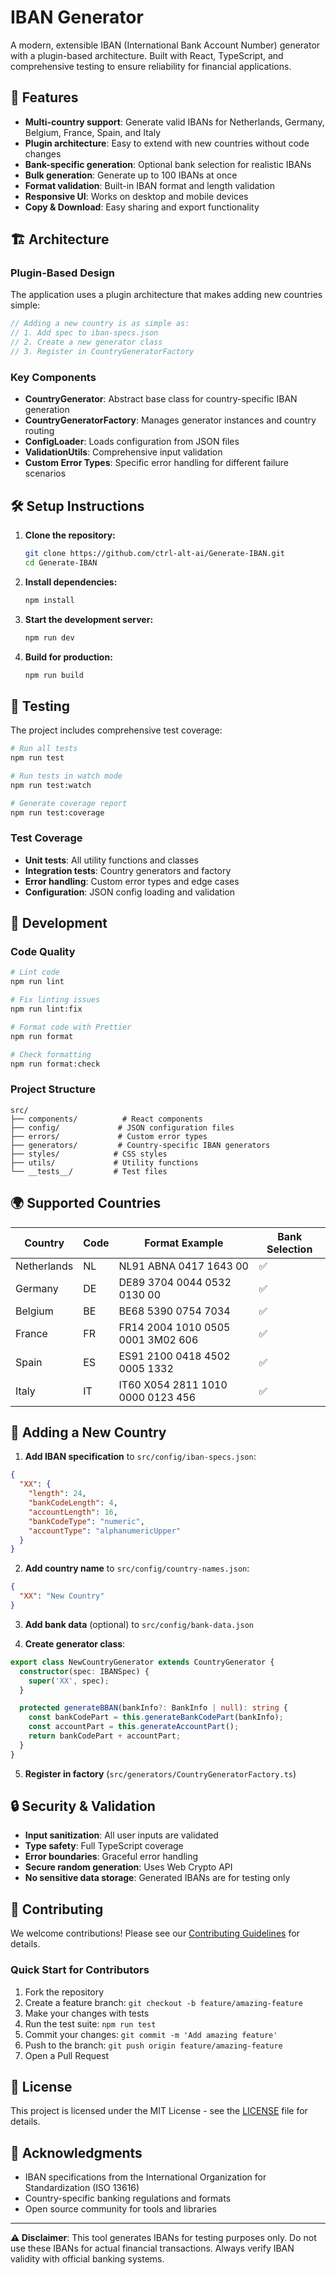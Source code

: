 # IBAN Generator

A modern, extensible IBAN (International Bank Account Number) generator with a plugin-based architecture. Built with React, TypeScript, and comprehensive testing to ensure reliability for financial applications.

## 🚀 Features

- **Multi-country support**: Generate valid IBANs for Netherlands, Germany, Belgium, France, Spain, and Italy
- **Plugin architecture**: Easy to extend with new countries without code changes
- **Bank-specific generation**: Optional bank selection for realistic IBANs
- **Bulk generation**: Generate up to 100 IBANs at once
- **Format validation**: Built-in IBAN format and length validation
- **Responsive UI**: Works on desktop and mobile devices
- **Copy & Download**: Easy sharing and export functionality

## 🏗️ Architecture

### Plugin-Based Design
The application uses a plugin architecture that makes adding new countries simple:

```typescript
// Adding a new country is as simple as:
// 1. Add spec to iban-specs.json
// 2. Create a new generator class
// 3. Register in CountryGeneratorFactory
```

### Key Components
- **CountryGenerator**: Abstract base class for country-specific IBAN generation
- **CountryGeneratorFactory**: Manages generator instances and country routing
- **ConfigLoader**: Loads configuration from JSON files
- **ValidationUtils**: Comprehensive input validation
- **Custom Error Types**: Specific error handling for different failure scenarios

## 🛠️ Setup Instructions

1. **Clone the repository:**
   ```bash
   git clone https://github.com/ctrl-alt-ai/Generate-IBAN.git
   cd Generate-IBAN
   ```

2. **Install dependencies:**
   ```bash
   npm install
   ```

3. **Start the development server:**
   ```bash
   npm run dev
   ```

4. **Build for production:**
   ```bash
   npm run build
   ```

## 🧪 Testing

The project includes comprehensive test coverage:

```bash
# Run all tests
npm run test

# Run tests in watch mode
npm run test:watch

# Generate coverage report
npm run test:coverage
```

### Test Coverage
- **Unit tests**: All utility functions and classes
- **Integration tests**: Country generators and factory
- **Error handling**: Custom error types and edge cases
- **Configuration**: JSON config loading and validation

## 🎯 Development

### Code Quality
```bash
# Lint code
npm run lint

# Fix linting issues
npm run lint:fix

# Format code with Prettier
npm run format

# Check formatting
npm run format:check
```

### Project Structure
```
src/
├── components/          # React components
├── config/             # JSON configuration files
├── errors/             # Custom error types
├── generators/         # Country-specific IBAN generators
├── styles/            # CSS styles
├── utils/             # Utility functions
└── __tests__/         # Test files
```

## 🌍 Supported Countries

| Country | Code | Format Example | Bank Selection |
|---------|------|----------------|----------------|
| Netherlands | NL | NL91 ABNA 0417 1643 00 | ✅ |
| Germany | DE | DE89 3704 0044 0532 0130 00 | ✅ |
| Belgium | BE | BE68 5390 0754 7034 | ✅ |
| France | FR | FR14 2004 1010 0505 0001 3M02 606 | ✅ |
| Spain | ES | ES91 2100 0418 4502 0005 1332 | ✅ |
| Italy | IT | IT60 X054 2811 1010 0000 0123 456 | ✅ |

## 📝 Adding a New Country

1. **Add IBAN specification** to `src/config/iban-specs.json`:
```json
{
  "XX": {
    "length": 24,
    "bankCodeLength": 4,
    "accountLength": 16,
    "bankCodeType": "numeric",
    "accountType": "alphanumericUpper"
  }
}
```

2. **Add country name** to `src/config/country-names.json`:
```json
{
  "XX": "New Country"
}
```

3. **Add bank data** (optional) to `src/config/bank-data.json`

4. **Create generator class**:
```typescript
export class NewCountryGenerator extends CountryGenerator {
  constructor(spec: IBANSpec) {
    super('XX', spec);
  }

  protected generateBBAN(bankInfo?: BankInfo | null): string {
    const bankCodePart = this.generateBankCodePart(bankInfo);
    const accountPart = this.generateAccountPart();
    return bankCodePart + accountPart;
  }
}
```

5. **Register in factory** (`src/generators/CountryGeneratorFactory.ts`)

## 🔒 Security & Validation

- **Input sanitization**: All user inputs are validated
- **Type safety**: Full TypeScript coverage
- **Error boundaries**: Graceful error handling
- **Secure random generation**: Uses Web Crypto API
- **No sensitive data storage**: Generated IBANs are for testing only

## 🤝 Contributing

We welcome contributions! Please see our [Contributing Guidelines](CONTRIBUTING.md) for details.

### Quick Start for Contributors
1. Fork the repository
2. Create a feature branch: `git checkout -b feature/amazing-feature`
3. Make your changes with tests
4. Run the test suite: `npm run test`
5. Commit your changes: `git commit -m 'Add amazing feature'`
6. Push to the branch: `git push origin feature/amazing-feature`
7. Open a Pull Request

## 📄 License

This project is licensed under the MIT License - see the [LICENSE](LICENSE) file for details.

## 🙏 Acknowledgments

- IBAN specifications from the International Organization for Standardization (ISO 13616)
- Country-specific banking regulations and formats
- Open source community for tools and libraries

---

**⚠️ Disclaimer**: This tool generates IBANs for testing purposes only. Do not use these IBANs for actual financial transactions. Always verify IBAN validity with official banking systems.
